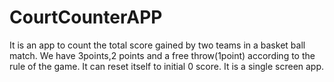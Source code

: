 # CourtCounterAPP
It is an app to count the total score gained by two teams in a basket ball match.
We have 3points,2 points and a free throw(1point) according to the rule of the game.
It can reset itself to initial 0 score. 
It is a single screen app.
